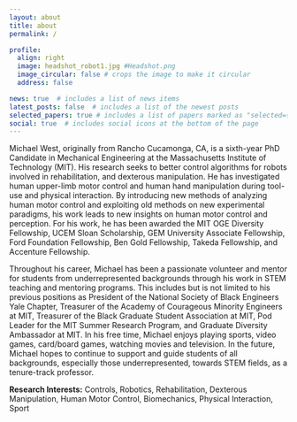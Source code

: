 ```yaml
---
layout: about
title: about
permalink: /

profile:
  align: right
  image: headshot_robot1.jpg #Headshot.png
  image_circular: false # crops the image to make it circular
  address: false

news: true  # includes a list of news items
latest_posts: false  # includes a list of the newest posts
selected_papers: true # includes a list of papers marked as "selected={true}"
social: true  # includes social icons at the bottom of the page
---
```


<!--- Write your biography here. Tell the world about yourself. Link to your favorite [subreddit](http://reddit.com). You can put a picture in, too. The code is already in, just name your picture `prof_pic.jpg` and put it in the `img/` folder.

Put your address / P.O. box / other info right below your picture. You can also disable any of these elements by editing `profile` property of the YAML header of your `_pages/about.md`. Edit `_bibliography/papers.bib` and Jekyll will render your [publications page](/al-folio/publications/) automatically.

Link to your social media connections, too. This theme is set up to use [Font Awesome icons](http://fortawesome.github.io/Font-Awesome/) and [Academicons](https://jpswalsh.github.io/academicons/), like the ones below. Add your Facebook, Twitter, LinkedIn, Google Scholar, or just disable all of them. -->

Michael West, originally from Rancho Cucamonga, CA, is a sixth-year PhD Candidate in Mechanical Engineering at the Massachusetts Institute of Technology (MIT). His research seeks to better control algorithms for robots involved in rehabilitation, and dexterous manipulation. He has investigated human upper-limb motor control and human hand manipulation during tool-use and physical interaction. By introducing new methods of analyzing human motor control and exploiting old methods on new experimental paradigms, his work leads to new insights on human motor control and perception. For his work, he has been awarded the MIT OGE Diversity Fellowship, UCEM Sloan Scholarship, GEM University Associate Fellowship, Ford Foundation Fellowship, Ben Gold Fellowship, Takeda Fellowship, and Accenture Fellowship.

<!-- Michael is also a MIT Office of Graduate Education Diversity Fellowship recipient, a Ben Gold Fellowship recipient, Takeda Fellowship Recipient, an Alfred P. Sloan Scholar, GEM University Associate Fellow, and a Ford Foundation Fellow. In 2018, Michael received a Bachelor of Science in Mechanical Engineering, from Yale University. In 2020, he received a Master of Science in Mechanical Engineering from MIT. -->

Throughout his career, Michael has been a passionate volunteer and mentor for students from underrepresented backgrounds through his work in STEM teaching and mentoring programs. This includes but is not limited to his previous positions as President of the National Society of Black Engineers Yale Chapter, Treasurer of the Academy of Courageous Minority Engineers at MIT, Treasurer of the Black Graduate Student Association at MIT, Pod Leader for the MIT Summer Research Program, and Graduate Diversity Ambassador at MIT. In his free time, Michael enjoys playing sports, video games, card/board games, watching movies and television. In the future, Michael hopes to continue to support and guide students of all backgrounds, especially those underrepresented, towards STEM fields, as a tenure-track professor.

<b>Research Interests:</b> Controls, Robotics, Rehabilitation, Dexterous Manipulation, Human Motor Control, Biomechanics, Physical Interaction, Sport
